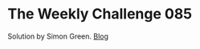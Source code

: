 # The Weekly Challenge 085

Solution by Simon Green. [Blog](https://dev.to/simongreennet/weekly-challenge-085-5gal)
